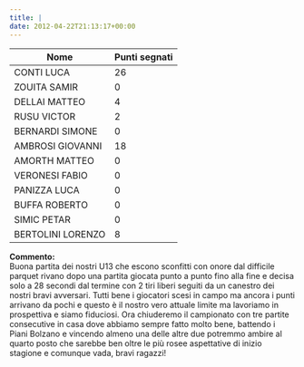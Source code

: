 ```yaml
---
title: |
date: 2012-04-22T21:13:17+00:00
---
```


| **Nome** | **Punti segnati** |
| -------- | ----------------- |
| CONTI LUCA | 26 |
| ZOUITA SAMIR | 0 |
| DELLAI MATTEO | 4 |
| RUSU VICTOR | 2 |
| BERNARDI SIMONE | 0 |
| AMBROSI GIOVANNI | 18 |
| AMORTH MATTEO | 0 |
| VERONESI FABIO | 0 |
| PANIZZA LUCA | 0 |
| BUFFA ROBERTO | 0 |
| SIMIC PETAR | 0 |
| BERTOLINI LORENZO | 8 |

**Commento:**  
Buona partita dei nostri U13 che escono sconfitti con onore dal difficile parquet rivano dopo una partita giocata punto a punto fino alla fine e decisa solo a 28 secondi dal termine con 2 tiri liberi seguiti da un canestro dei nostri bravi avversari. Tutti bene i giocatori scesi in campo ma ancora i punti arrivano da pochi e questo è il nostro vero attuale limite ma lavoriamo in prospettiva e siamo fiduciosi. Ora chiuderemo il campionato con tre partite consecutive in casa dove abbiamo sempre fatto molto bene, battendo i Piani Bolzano e vincendo almeno una delle altre due potremmo ambire al quarto posto che sarebbe ben oltre le più rosee aspettative di inizio stagione e comunque vada, bravi ragazzi!
